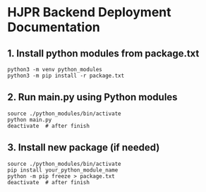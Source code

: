 # HJPR Backend Deployment Documentation

## 1. Install python modules from package.txt

```shell
python3 -m venv python_modules
python3 -m pip install -r package.txt
```

## 2. Run main.py using Python modules

```shell 
source ./python_modules/bin/activate
python main.py
deactivate  # after finish
```

## 3. Install new package (if needed)

```shell
source ./python_modules/bin/activate
pip install your_python_module_name
python -m pip freeze > package.txt
deactivate  # after finish
```